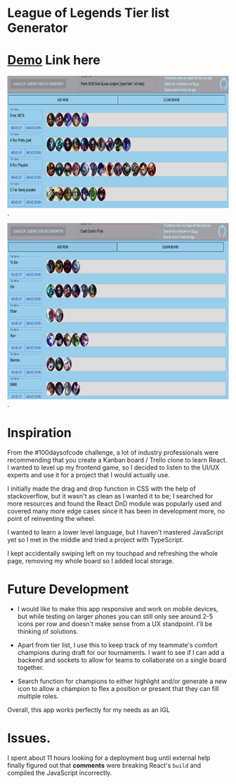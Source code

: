 # League of Legends Tier list Generator

# [Demo](https://ericgip.github.io/LolTierListGen/) Link here

<img src="https://github.com/EricGip/LolTierListGen/blob/master/src/data/imgs/TierListExample.png" alt="Example of usage for tier list" height="300">. 
  
<img src="https://github.com/EricGip/LolTierListGen/blob/master/src/data/imgs/DraftExample.png" alt="Example of usage for draft" height="400">. 

# Inspiration

From the #100daysofcode challenge, a lot of industry professionals were recommending that you create a Kanban board / Trello clone to learn React. I wanted to level up my frontend game, so I decided to listen to the UI/UX experts and use it for a project that I would actually use.

I initially made the drag and drop function in CSS with the help of stackoverflow, but it wasn't as clean as I wanted it to be; I searched for more resources and found the React DnD module was popularly used and covered many more edge cases since it has been in development more, no point of reinventing the wheel.

I wanted to learn a lower level language, but I haven't mastered JavaScript yet so I met in the middle and tried a project with TypeScript.  

I kept accidentally swiping left on my touchpad and refreshing the whole page, removing my whole board so I added local storage. 

# Future Development

   * I would like to make this app responsive and work on mobile devices, but while testing on larger phones you can still only see around 2-5 icons per row and doesn't make sense from a UX standpoint. I'll be thinking of solutions.

   * Apart from tier list, I use this to keep track of my teammate's comfort champions during draft for our tournaments. I want to see if I can add a backend and sockets to allow for teams to collaborate on a single board together. 
   
   * Search function for champions to either highlight and/or generate a new icon to allow a champion to flex a position or present that they can fill multiple roles. 
   
Overall, this app works perfectly for my needs as an IGL

# Issues. 

I spent about 11 hours looking for a deployment bug until external help finally figured out that **comments** were breaking React's `build` and compiled the JavaScript incorrectly. 
